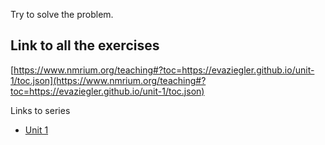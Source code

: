 Try to solve the problem.

## Link to all the exercises

[https://www.nmrium.org/teaching#?toc=https://evaziegler.github.io/unit-1/toc.json](https://www.nmrium.org/teaching#?toc=https://evaziegler.github.io/unit-1/toc.json)

Links to series

* [Unit 1](https://www.nmrium.org/teaching#?toc=https://evaziegler.github.io/unit-1/toc_10_unit_1.json)

